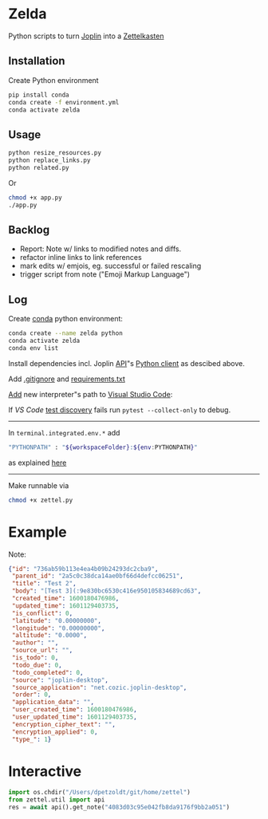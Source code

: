# Zelda

Python scripts to turn [Joplin](https://joplinapp.org/) into a [Zettelkasten](https://en.wikipedia.org/wiki/Zettelkasten)


## Installation

Create Python environment

```sh
pip install conda
conda create -f environment.yml
conda activate zelda
```

## Usage

```sh
python resize_resources.py 
python replace_links.py
python related.py 
```

Or 
```sh
chmod +x app.py
./app.py
```

## Backlog

- Report: Note w/ links to modified notes and diffs.
- refactor inline links to link references
- mark edits w/ emjois, eg. successful or failed rescaling
- trigger script from note ("Emoji Markup Language")

## Log

Create  [conda]([:/42dde63a39754b0283fe7fc48892de23](https://docs.conda.io/en/latest/)) python environment:

```sh
conda create --name zelda python
conda activate zelda
conda env list
```

Install dependencies incl. Joplin [API](https://joplinapp.org/api/)"s [Python client](https://pypi.org/project/joplin-api/) as descibed above.


Add [.gitignore](https://github.com/foxmask/joplin-api/blob/master/.gitignore) and [requirements.txt](https://github.com/foxmask/joplin-api/blob/master/requirements.txt)

[Add](https://code.visualstudio.com/docs/python/environments) new interpreter"s path to [Visual Studio Code](:/65f1ab69c32b4e5087552d6a2f3a4c89): 

If *VS Code* [test discovery]((https://code.visualstudio.com/docs/python/testing#_enable-a-test-framework)) fails run ` pytest --collect-only ` to debug.


***
In `terminal.integrated.env.*` add
```sh
"PYTHONPATH" : "${workspaceFolder}:${env:PYTHONPATH}"
```
as explained [here](https://code.visualstudio.com/docs/python/environments)

***

Make runnable via
```sh
chmod +x zettel.py
```

# Example

Note:
```json
{"id": "736ab59b113e4ea4b09b24293dc2cba9",
 "parent_id": "2a5c0c38dca14ae0bf66d4defcc06251",
 "title": "Test 2",
 "body": "[Test 3](:9e830bc6530c416e950105834689cd63",
 "created_time": 1600180476986,
 "updated_time": 1601129403735,
 "is_conflict": 0,
 "latitude": "0.00000000",
 "longitude": "0.00000000",
 "altitude": "0.0000",
 "author": "",
 "source_url": "",
 "is_todo": 0,
 "todo_due": 0,
 "todo_completed": 0,
 "source": "joplin-desktop",
 "source_application": "net.cozic.joplin-desktop",
 "order": 0,
 "application_data": "",
 "user_created_time": 1600180476986,
 "user_updated_time": 1601129403735,
 "encryption_cipher_text": "",
 "encryption_applied": 0,
 "type_": 1}
```

# Interactive

```python
import os.chdir("/Users/dpetzoldt/git/home/zettel")
from zettel.util import api
res = await api().get_note("4083d03c95e042fb8da9176f9bb2a051")

